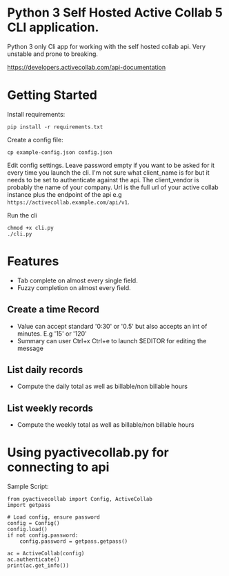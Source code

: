 # Python 3 Self Hosted Active Collab 5 CLI application.

Python 3 only Cli app for working with the self hosted collab api. Very
unstable and prone to breaking.

https://developers.activecollab.com/api-documentation

# Getting Started

Install requirements:

```
pip install -r requirements.txt 
```

Create a config file:

```
cp example-config.json config.json
```

Edit config settings. Leave password empty if you want to be asked for it every
time you launch the cli. I'm not sure what client_name is for but it needs to
be set to authenticate against the api. The client_vendor is probably the name
of your company. Url is the full url of your active collab instance plus the
endpoint of the api e.g `https://activecollab.example.com/api/v1`.

Run the cli

```
chmod +x cli.py
./cli.py
```

# Features

- Tab complete on almost every single field.
- Fuzzy completion on almost every field.

## Create a time Record

- Value can accept standard '0:30' or '0.5' but also accepts an int of minutes.
  E.g '15' or '120'
- Summary can user Ctrl+x Ctrl+e to launch $EDITOR for editing the message

## List daily records
 
- Compute the daily total as well as billable/non billable hours

## List weekly records
 
- Compute the weekly total as well as billable/non billable hours

# Using pyactivecollab.py for connecting to api

Sample Script:

```
from pyactivecollab import Config, ActiveCollab
import getpass

# Load config, ensure password
config = Config()
config.load()
if not config.password:
    config.password = getpass.getpass()

ac = ActiveCollab(config)
ac.authenticate()
print(ac.get_info())
```
